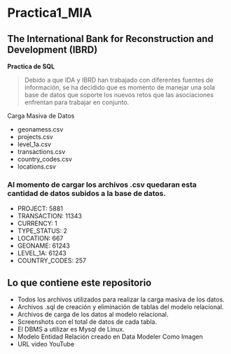 # Practica1_MIA
## The International Bank for Reconstruction and Development (IBRD)

**Practica de SQL**
> Debido a que IDA y IBRD han trabajado con diferentes fuentes de información, se
> ha decidido que es momento de manejar una sola base de datos que soporte los
> nuevos retos que las asociaciones enfrentan para trabajar en conjunto.


Carga Masiva de Datos
- geonamess.csv
- projects.csv
- level_1a.csv
- transactions.csv
- country_codes.csv
- locations.csv

### Al momento de cargar los archivos .csv quedaran esta cantidad de datos subidos a la base de datos.

- PROJECT: 5881
- TRANSACTION: 11343
- CURRENCY: 1
- TYPE_STATUS: 2
- LOCATION: 667
- GEONAME: 61243
- LEVEL_1A: 61243
- COUNTRY_CODES: 257

## Lo que contiene este repositorio

* Todos los archivos utilizados para realizar la carga masiva de los datos.
* Archivos .sql de creación y eliminación de tablas del modelo relacional.
* Archivos de carga de los datos al modelo relacional.
* Screenshots con el total de datos de cada tabla.
* El DBMS a utilizar es Mysql de Linux.
* Modelo Entidad Relación creado en Data Modeler Como Imagen
* URL video YouTube 